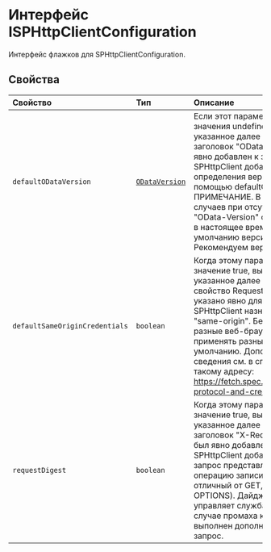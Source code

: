 # <a name="isphttpclientconfiguration-interface"></a>Интерфейс ISPHttpClientConfiguration







Интерфейс флажков для SPHttpClientConfiguration.




## <a name="properties"></a>Свойства

| Свойство     | Тип   | Описание|
|:-------------|:-------|:-----------|
|`defaultODataVersion`      | [`ODataVersion`](../sp-http/odataversion.md) | Если этот параметр указан (т. е. без значения undefined), выполняется указанное далее действие. Если заголовок "OData-Version" не был явно добавлен к запросу, SPHttpClient добавит его для определения версии, указанной с помощью defaultODataVersion. ПРИМЕЧАНИЕ. В большинстве случаев при отсутствии заголовка "OData-Version" сервер SharePoint в настоящее время указывает по умолчанию версию 3.0. Рекомендуем версию 4.0. |
|`defaultSameOriginCredentials`      | `boolean` | Когда этому параметру присвоено значение true, выполняется указанное далее действие. Если свойство RequestInit.credentials не указано явно для запроса, SPHttpClient назначит для него "same-origin". Без этого параметра разные веб-браузеры могут применять разные значения по умолчанию. Дополнительные сведения см. в спецификации по такому адресу: https://fetch.spec.whatwg.org/#cors-protocol-and-credentials. |
|`requestDigest`      | `boolean` | Когда этому параметру присвоено значение true, выполняется указанное далее действие. Если заголовок "X-RequestDigest" не был явно добавлен для запроса, SPHttpClient добавит его, если запрос представляет собой операцию записи (т. е. метод HTTP, отличный от GET, HEAD или OPTIONS). Дайджестом запроса управляет служба DigestCache. В случае промаха кэша может быть выполнен дополнительный сетевой запрос. |






